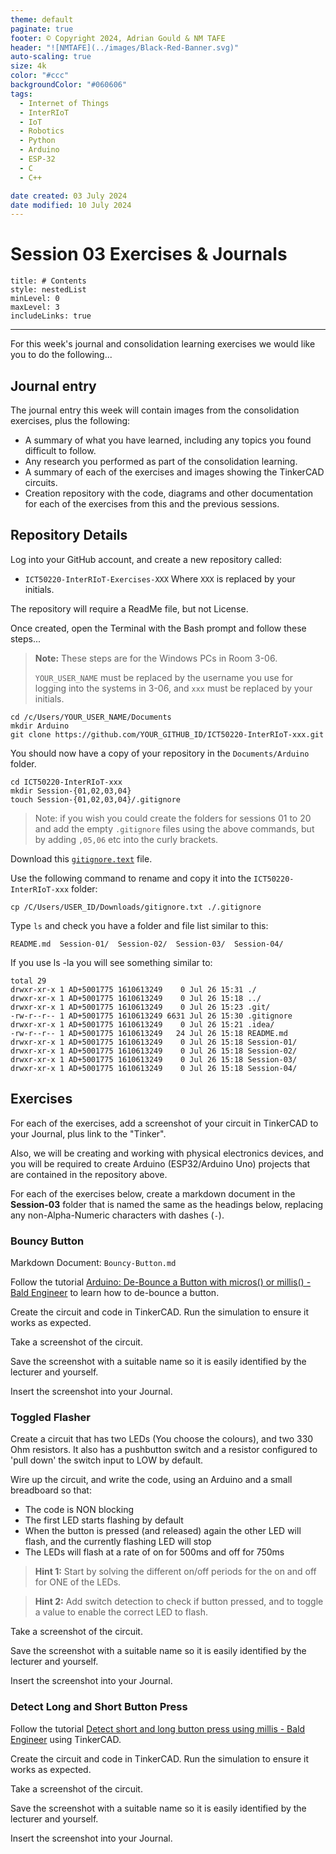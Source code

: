 ```yaml
---
theme: default
paginate: true
footer: © Copyright 2024, Adrian Gould & NM TAFE
header: "![NMTAFE](../images/Black-Red-Banner.svg)"
auto-scaling: true
size: 4k
color: "#ccc"
backgroundColor: "#060606"
tags: 
  - Internet of Things
  - InterRIoT
  - IoT
  - Robotics
  - Python
  - Arduino
  - ESP-32
  - C
  - C++

date created: 03 July 2024
date modified: 10 July 2024
---
```


# Session 03 Exercises & Journals 

```table-of-contents
title: # Contents
style: nestedList
minLevel: 0
maxLevel: 3
includeLinks: true
```

---


For this week's journal and consolidation learning exercises we would like you to do the following...

## Journal entry

The journal entry this week will contain images from the consolidation exercises, plus the following:

- A summary of what you have learned, including any topics you found difficult to follow.
- Any research you performed as part of the consolidation learning.
- A summary of each of the exercises and images showing the TinkerCAD circuits.
- Creation repository with the code, diagrams and other documentation for each of the exercises from this and the previous sessions.

## Repository Details

Log into your GitHub account, and create a new repository called:
- `ICT50220-InterRIoT-Exercises-XXX`
Where `XXX` is replaced by your initials.

The repository will require a ReadMe file, but not License.

Once created, open the Terminal with the Bash prompt and follow these steps...

> **Note:**
> These steps are for the Windows PCs in Room 3-06.
> 
> `YOUR_USER_NAME` must be replaced by the username you use for logging into the systems in 3-06, and `xxx` must be replaced by your initials.

```shell
cd /c/Users/YOUR_USER_NAME/Documents
mkdir Arduino
git clone https://github.com/YOUR_GITHUB_ID/ICT50220-InterRIoT-xxx.git
```

You should now have a copy of your repository in the `Documents/Arduino` folder.

```shell
cd ICT50220-InterRIoT-xxx
mkdir Session-{01,02,03,04}
touch Session-{01,02,03,04}/.gitignore
```

>Note: if you wish you could create the folders for sessions 01 to 20 and add the empty `.gitignore` files using the above commands, but by adding `,05,06` etc into the curly brackets.

Download this [`gitignore.text`](/assets/gitignore.txt) file.

Use the following command to rename and copy it into the `ICT50220-InterRIoT-xxx` folder:

```shell
cp /C/Users/USER_ID/Downloads/gitignore.txt ./.gitignore
```

Type `ls` and check you have a folder and file list similar to this:

```text
README.md  Session-01/  Session-02/  Session-03/  Session-04/
```

If you use ls -la you will see something similar to:

```text
total 29
drwxr-xr-x 1 AD+5001775 1610613249    0 Jul 26 15:31 ./
drwxr-xr-x 1 AD+5001775 1610613249    0 Jul 26 15:18 ../
drwxr-xr-x 1 AD+5001775 1610613249    0 Jul 26 15:23 .git/
-rw-r--r-- 1 AD+5001775 1610613249 6631 Jul 26 15:30 .gitignore
drwxr-xr-x 1 AD+5001775 1610613249    0 Jul 26 15:21 .idea/
-rw-r--r-- 1 AD+5001775 1610613249   24 Jul 26 15:18 README.md
drwxr-xr-x 1 AD+5001775 1610613249    0 Jul 26 15:18 Session-01/
drwxr-xr-x 1 AD+5001775 1610613249    0 Jul 26 15:18 Session-02/
drwxr-xr-x 1 AD+5001775 1610613249    0 Jul 26 15:18 Session-03/
drwxr-xr-x 1 AD+5001775 1610613249    0 Jul 26 15:18 Session-04/
```

## Exercises

For each of the exercises, add a screenshot of your circuit in TinkerCAD to your Journal, plus link to the "Tinker".

Also, we will be creating and working with physical electronics devices, and you will be required to create Arduino (ESP32/Arduino Uno) projects that are contained in the repository above.

For each of the exercises below, create a markdown document in the **Session-03** folder that is named the same as the headings below, replacing any non-Alpha-Numeric characters with dashes (`-`).

### Bouncy Button

Markdown Document: `Bouncy-Button.md`

Follow the tutorial [Arduino: De-Bounce a Button with micros() or millis() - Bald Engineer](https://www.baldengineer.com/arduino-de-bounce-a-button-with-micros.html) to learn how to de-bounce a button.

Create the circuit and code in TinkerCAD. Run the simulation to ensure it works as expected.

Take a screenshot of the circuit. 

Save the screenshot with a suitable name so it is easily identified by the lecturer and yourself.

Insert the screenshot into your Journal.


### Toggled Flasher


Create a circuit that has two LEDs (You choose the colours), and two 330 Ohm resistors. It also has a pushbutton switch and a resistor configured to 'pull down' the switch input to LOW by default.

Wire up the circuit, and write the code, using an Arduino and a small breadboard so that:

- The code is NON blocking
- The first LED starts flashing by default
- When the button is pressed (and released) again the other LED will flash, and the currently flashing LED will stop
- The LEDs will flash at a rate of on for 500ms and off for 750ms

> **Hint 1:** Start by solving the different on/off periods for the on and off for ONE of the LEDs.

> **Hint 2:** Add switch detection to check if button pressed, and to toggle a value to enable the correct LED to flash.


Take a screenshot of the circuit. 

Save the screenshot with a suitable name so it is easily identified by the lecturer and yourself.

Insert the screenshot into your Journal.

### Detect Long and Short Button Press

Follow the tutorial [Detect short and long button press using millis - Bald Engineer](https://www.baldengineer.com/detect-short-long-button-press.html) using TinkerCAD.


Create the circuit and code in TinkerCAD. Run the simulation to ensure it works as expected.

Take a screenshot of the circuit. 

Save the screenshot with a suitable name so it is easily identified by the lecturer and yourself.

Insert the screenshot into your Journal.
